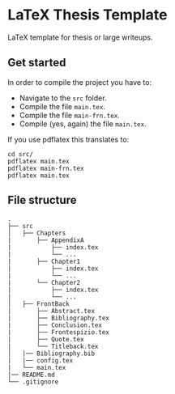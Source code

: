 # LaTeX Thesis Template
LaTeX template for thesis or large writeups.

## Get started
In order to compile the project you have to:
- Navigate to the ```src``` folder.
- Compile the file ```main.tex```.
- Compile the file ```main-frn.tex```.
- Compile (yes, again) the file ```main.tex```.

If you use pdflatex this translates to:
```
cd src/
pdflatex main.tex
pdflatex main-frn.tex
pdflatex main.tex
```



## File structure
    .
    ├── src                   
    │   ├── Chapters   
    |       ├── AppendixA
    |           ├── index.tex
    |           └── ...
    |       ├── Chapter1
    |           ├── index.tex
    |           └── ...
    |       └── Chapter2
    |           ├── index.tex
    |           └── ...
    │   ├── FrontBack   
    |       ├── Abstract.tex
    |       ├── Bibliography.tex
    |       ├── Conclusion.tex
    |       ├── Frontespizio.tex
    |       ├── Quote.tex
    |       └── Titleback.tex
    │   |── Bibliography.bib
    |   |── config.tex
    |   └── main.tex
    |── README.md
    └── .gitignore
